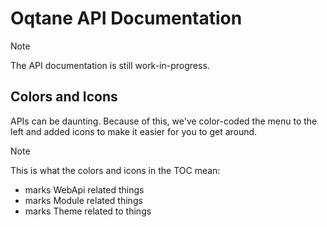 
# Oqtane API Documentation

> [!NOTE]
> The API documentation is still work-in-progress. 

## Colors and Icons

APIs can be daunting. Because of this, we've color-coded the menu to the left and added icons to make it easier for you to get around. 

> [!NOTE]
> This is what the colors and icons in the TOC mean:
>
> * <span class="priority-web"></span> marks WebApi related things <br/>
> * <span class="priority-module"></span> marks Module related things <br/>
> * <span class="priority-theme"></span> marks Theme related to things <br/>
